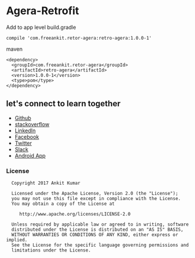 # Agera-Retrofit

Add to app level build.gradle

    compile 'com.freeankit.retor-agera:retro-agera:1.0.0-1'
    
maven

    <dependency>
      <groupId>com.freeankit.retor-agera</groupId>
      <artifactId>retro-agera</artifactId>
      <version>1.0.0-1</version>
      <type>pom</type>
    </dependency>
   
   
  
   
  
  ## let's connect to learn together
  - [Github](https://github.com/AnkitDroidGit)
  - [stackoverflow](https://stackoverflow.com/users/3282461/android)
  - [LinkedIn](https://www.linkedin.com/in/kumarankitkumar/)
  - [Facebook](https://www.facebook.com/freeankit)
  - [Twitter](https://twitter.com/KumarAnkitRKE)
  - [Slack](https://ankitdroid.slack.com)
  - [Android App](https://play.google.com/store/apps/details?id=com.freeankit.ankitprofile)

  
  
  ### License
  
      Copyright 2017 Ankit Kumar
      
      Licensed under the Apache License, Version 2.0 (the "License");
      you may not use this file except in compliance with the License.
      You may obtain a copy of the License at
  
         http://www.apache.org/licenses/LICENSE-2.0
  
      Unless required by applicable law or agreed to in writing, software
      distributed under the License is distributed on an "AS IS" BASIS,
      WITHOUT WARRANTIES OR CONDITIONS OF ANY KIND, either express or implied.
      See the License for the specific language governing permissions and
      limitations under the License.
